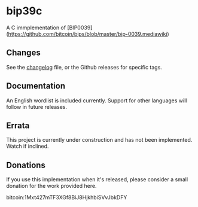 # bip39c

A C immplementation of [BIP0039] (https://github.com/bitcoin/bips/blob/master/bip-0039.mediawiki)

## Changes

See the [changelog](./CHANGELOG.md) file, or the Github releases for specific tags.

## Documentation

An English wordlist is included currently. Support for other languages will follow in future releases. 

## Errata

This project is currently under construction and has not been implemented. Watch if inclined.

## Donations

If you use this implementation when it's released, please consider a small donation for the
work provided here.

bitcoin:1Mxt427mTF3XGf8BiJ8HjkhbiSVvJbkDFY





